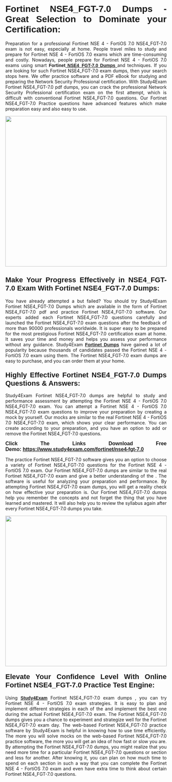 <h1 style="text-align: justify;"><strong><span style="font-family:Verdana,Geneva,sans-serif;">Fortinet NSE4_FGT-7.0 Dumps - Great Selection to Dominate your Certification:</span></strong></h1>

<p style="text-align: justify;">Preparation for a professional Fortinet NSE 4 - FortiOS 7.0 NSE4_FGT-7.0 exam is not easy, especially at home. People travel miles to study and prepare for Fortinet NSE 4 - FortiOS 7.0 exams which are time-consuming and costly. Nowadays, people prepare for Fortinet NSE 4 - FortiOS 7.0 exams using smart <span style="font-family:Verdana,Geneva,sans-serif;"><strong>Fortinet<a href="https://www.study4exam.com/fortinet/nse4-fgt-7.0-valid-dumps"> NSE4_FGT-7.0 Dumps</a></strong></span><a href="https://www.study4exam.com/salesforce/user-experience-designer-valid-dumps"> </a>and techniques. If you are looking for such Fortinet NSE4_FGT-7.0 exam dumps, then your search stops here. We offer practice software and a PDF eBook for studying and preparing the Network Security Professional certification. With Study4Exam Fortinet NSE4_FGT-7.0 pdf dumps, you can crack the professional Network Security Professional certification exam on the first attempt, which is difficult with conventional Fortinet NSE4_FGT-7.0 questions. Our Fortinet NSE4_FGT-7.0 Practice questions have advanced features which make preparation easy and also easy to use.</p>

<p style="text-align: justify;"><a href="https://www.study4exam.com/fortinet/nse4-fgt-7.0"><img alt="" src="https://www.thequestionanswers.com/wp-content/uploads/2022/07/S4E-Cert-Exams-Questions-img-scaled.webp" style="width: 100%; height: 470px;" /></a></p>

<h2 style="text-align: justify;"><span style="font-size:22px;"><strong><span style="font-family:Verdana,Geneva,sans-serif;">Make Your Progress Effectively in NSE4_FGT-7.0 Exam With Fortinet NSE4_FGT-7.0 Dumps:</span></strong></span></h2>

<p style="text-align: justify;">You have already attempted a but failed? You should try Study4Exam Fortinet NSE4_FGT-7.0 Dumps which are available in the form of Fortinet NSE4_FGT-7.0 pdf and practice Fortinet NSE4_FGT-7.0 software. Our experts added each Fortinet NSE4_FGT-7.0 questions carefully and launched the Fortinet NSE4_FGT-7.0 exam questions after the feedback of more than 90000 professionals worldwide. It is super easy to be prepared for the most prestigious Fortinet NSE4_FGT-7.0 certification exam at home. It saves your time and money and helps you assess your performance without any guidance. Study4Exam <a href="https://www.study4exam.com/fortinet-exams"><span style="font-family:Verdana,Geneva,sans-serif;"><strong>Fortinet Dumps</strong></span></a> have gained a lot of popularity because thousands of candidates passed the Fortinet NSE 4 - FortiOS 7.0 exam using them. The Fortinet NSE4_FGT-7.0 exam dumps are easy to purchase, and you can order them at your home. </p>

<h3 style="text-align: justify;"><strong><span style="font-size:22px;"><span style="font-family:Verdana,Geneva,sans-serif;">Highly Effective Fortinet NSE4_FGT-7.0 Dumps Questions & Answers:</span></span></strong></h3>

<p style="text-align: justify;">Study4Exam Fortinet NSE4_FGT-7.0 dumps are helpful to study and performance assessment by attempting the Fortinet NSE 4 - FortiOS 7.0 NSE4_FGT-7.0 exam. You can attempt a Fortinet NSE 4 - FortiOS 7.0 NSE4_FGT-7.0 exam questions to improve your preparation by creating a mock by yourself. Our mocks are similar to the real Fortinet NSE 4 - FortiOS 7.0 NSE4_FGT-7.0 exam, which shows your clear performance. You can create according to your preparation, and you have an option to add or remove the Fortinet NSE4_FGT-7.0 questions.</p>

<p style="text-align: justify;"><strong><span style="font-family:Verdana,Geneva,sans-serif;"><span style="font-size:16px;">Click The Links Download Free Demo: <a href="https://www.study4exam.com/fortinet/nse4-fgt-7.0">https://www.study4exam.com/fortinet/nse4-fgt-7.0</a></span></span></strong></p>

<p style="text-align: justify;">The practice Fortinet NSE4_FGT-7.0 software gives you an option to choose a variety of Fortinet NSE4_FGT-7.0 questions for the Fortinet NSE 4 - FortiOS 7.0 exam. Our Fortinet NSE4_FGT-7.0 dumps are similar to the real Fortinet NSE4_FGT-7.0 exam and give a better understanding of the . The software is useful for analyzing your preparation and performance. By attempting Fortinet NSE4_FGT-7.0 exam dumps, you will get a reality check on how effective your preparation is. Our Fortinet NSE4_FGT-7.0 dumps help you remember the concepts and not forget the thing that you have learned and mastered. It will also help you to review the syllabus again after every Fortinet NSE4_FGT-7.0 dumps you take.</p>

<p style="text-align: justify;"><a href="https://www.study4exam.com/fortinet/nse4-fgt-7.0"><img alt="" src="https://www.thequestionanswers.com/wp-content/uploads/2022/07/S4E-Cert-Exams-Questions-Discount-img-scaled.webp" style="width: 100%; height: 470px;" /></a></p>

<h4 style="text-align: justify;"><span style="font-size:22px;"><strong><span style="font-family:Verdana,Geneva,sans-serif;">Elevate Your Confidence Level With Online Fortinet NSE4_FGT-7.0 Practice Test Engine:</span></strong></span></h4>

<p style="text-align: justify;">Using <a href="https://www.study4exam.com/newsite/"><span style="font-family:Verdana,Geneva,sans-serif;"><strong>Study4Exam</strong></span></a> Fortinet NSE4_FGT-7.0 exam dumps , you can try Fortinet NSE 4 - FortiOS 7.0 exam strategies. It is easy to plan and implement different strategies in each of the and implement the best one during the actual Fortinet NSE4_FGT-7.0 exam. The Fortinet NSE4_FGT-7.0 dumps gives you a chance to experiment and strategize well for the Fortinet NSE4_FGT-7.0 exam day. The web-based Fortinet NSE4_FGT-7.0 practice software by Study4Exam is helpful in knowing how to use time efficiently. The more you will solve mocks on the web-based Fortinet NSE4_FGT-7.0 practice software, the more you will get an idea of how fast or slow you are. By attempting the Fortinet NSE4_FGT-7.0 dumps, you might realize that you need more time for a particular Fortinet NSE4_FGT-7.0 questions or section and less for another. After knowing it, you can plan on how much time to spend on each section in such a way that you can complete the Fortinet NSE 4 - FortiOS 7.0 exam and even have extra time to think about certain Fortinet NSE4_FGT-7.0 questions. </p>
